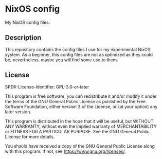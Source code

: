 # NixOS config
My NixOS config files.

## Description
This repository contains the config files I use for my experimental NixOS system. As a beginner, this config files are not as optimized as they could be; nevertheless, maybe you will find some use to them.

## License
SPDX-License-Identifier: GPL-3.0-or-later

This program is free software; you can redistribute it and/or modify it under the terms of the GNU General Public License as published by the Free Software Foundation, either version 3 of the License, or (at your option) any later version.

This program is distributed in the hope that it will be useful, but WITHOUT ANY WARRANTY; without even the implied warranty of MERCHANTABILITY or FITNESS FOR A PARTICULAR PURPOSE. See the GNU General Public License for more details.

You should have received a copy of the GNU General Public License along with this program. If not, see https://www.gnu.org/licenses/.

